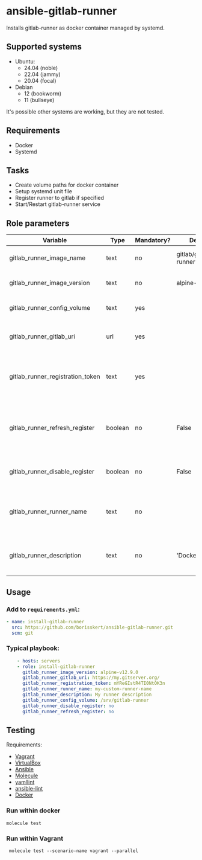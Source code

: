 # ansible-gitlab-runner

Installs gitlab-runner as docker container managed by systemd.

## Supported systems

* Ubuntu:
  * 24.04 (noble)
  * 22.04 (jammy)
  * 20.04 (focal)
* Debian
  * 12 (bookworm)
  * 11 (bullseye)

It's possible other systems are working, but they are not tested.

## Requirements

* Docker
* Systemd

## Tasks

* Create volume paths for docker container
* Setup systemd unit file
* Register runner to gitlab if specified
* Start/Restart gitlab-runner service

## Role parameters

| Variable                         | Type    | Mandatory? | Default              | Description                                                           |
|----------------------------------|---------|------------|----------------------|-----------------------------------------------------------------------|
| gitlab_runner_image_name         | text    | no         | gitlab/gitlab-runner | Docker image name                                                     |
| gitlab_runner_image_version      | text    | no         | alpine-v12.9.0       | Docker image version                                                  |
| gitlab_runner_config_volume      | text    | yes        | <empty>              | Path to config volume                                                 |
| gitlab_runner_gitlab_uri         | url     | yes        | <empty>              | Url to gitlab instance (needed for registration)                      |
| gitlab_runner_registration_token | text    | yes        | <empty>              | Registration token (needed for registration, provided by gitlab)      |
| gitlab_runner_refresh_register   | boolean | no         | False                | Delete the old registration config and re-register to Gitlab instance |
| gitlab_runner_disable_register   | boolean | no         | False                | Disable registration (for testing purposes)                           |
| gitlab_runner_runner_name        | text    | no         | <empty>              | Runner name for multiple instances on one machine                     |
| gitlab_runner_description        | text    | no         | 'Docker_Runner'      | Runner description displayed in your Gitlab instance                  |


## Usage

### Add to `requirements.yml`:

```yaml
- name: install-gitlab-runner
  src: https://github.com/borisskert/ansible-gitlab-runner.git
  scm: git
```

### Typical playbook:

```yaml
    - hosts: servers
    - role: install-gitlab-runner
      gitlab_runner_image_version: alpine-v12.9.0
      gitlab_runner_gitlab_uri: https://my.gitserver.org/
      gitlab_runner_registration_token: mYReGIstR4TI0NtOK3n
      gitlab_runner_runner_name: my-custom-runner-name
      gitlab_runner_description: My runner description
      gitlab_runner_config_volume: /srv/gitlab-runner
      gitlab_runner_disable_register: no
      gitlab_runner_refresh_register: no
```

## Testing

Requirements:

* [Vagrant](https://www.vagrantup.com/)
* [VirtualBox](https://www.virtualbox.org/)
* [Ansible](https://docs.ansible.com/)
* [Molecule](https://molecule.readthedocs.io/en/latest/index.html)
* [yamllint](https://yamllint.readthedocs.io/en/stable/#)
* [ansible-lint](https://docs.ansible.com/ansible-lint/)
* [Docker](https://docs.docker.com/)

### Run within docker

```shell script
molecule test
```

### Run within Vagrant

```shell script
 molecule test --scenario-name vagrant --parallel
```
